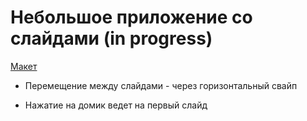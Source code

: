 # Небольшое приложение со слайдами (in progress)
[Макет](https://drive.google.com/file/d/16auyEk71Ez5KJU1Px6SUhW-ht_VCEgOT/view)


- Перемещение между слайдами - через горизонтальный свайп

- Нажатие на домик ведет на первый слайд

